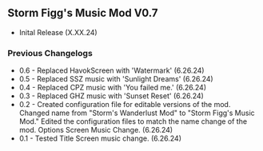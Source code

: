 ## Storm Figg's Music Mod V0.7
- Inital Release (X.XX.24)

### Previous Changelogs
- 0.6 - Replaced HavokScreen with 'Watermark' (6.26.24)
- 0.5 - Replaced SSZ music with 'Sunlight Dreams' (6.26.24)
- 0.4 - Replaced CPZ music with 'You failed me.' (6.26.24)
- 0.3 - Replaced GHZ music with 'Sunset Reset' (6.26.24)
- 0.2 - Created configuration file for editable versions of the mod. Changed name from "Storm's Wanderlust Mod" to "Storm Figg's Music Mod." Edited the configuration files to match the name change of the mod. Options Screen Music Change. (6.26.24)
- 0.1 - Tested Title Screen music change. (6.26.24)
